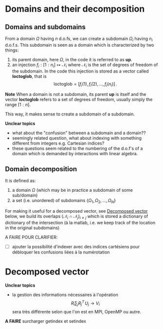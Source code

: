 # Domains and their decomposition

## Domains and subdomains

From a domain $\Omega$ having $n$ d.o.fs, we can create a subdomain $\Omega_i$ having $n_i$ d.o.f.s. This subdomain is seen as a domain which is characterized by two things:
1. its parent domain, here $\Omega$, in the code it is referred to as **up**. 
2. an injection $f_i : [1:n_i] \mapsto {\mathcal N}_i$ where ${\mathcal N}_i$ is the set of degrees of freedom of the subdomain. In the code this injection is stored as a vector called **loctoglob**, that is $$\text{loctoglob} = [f_i(1),\,f_i(2) ,\, \ldots,\, f_i(n_i) ]\,.$$  


**Note** When a domain is not a subdomain, its parent **up** is itself and the vector **loctoglob** refers to a set of degrees of freedom, usually simply the range $[1:n]$. 

This way, it makes sense to create a subdomain of a subdomain.


**Unclear topics** 
- what about the "confusion" between a subdomain and a domain??
- seemingly related question, what about indexing with something different from integers e.g. Cartesian indices? 
- these questions seem related to the numbering of the d.o.f's of a domain which is demanded by interactions with linear algebra. 

## Domain decomposition

It is defined as:
1.  a domain $\Omega$ (which may be in practice a subdomain of some sub/domain)
2. a set (i.e. unordered) of subdomains $\{\Omega_1 ,\, \Omega_2 ,\, \ldots ,\, \Omega_N\}$

For making it useful for a decomposed vector, see [Decomposed vector](#Decomposed-vector) below, we build its overlaps $({\mathcal N}_i \cap {\mathcal N}_j)_{i \neq j}$ which is stored a dictionary of dictionary of the intersection (à la matlab, i.e. we keep track of the location in the original subdomains) 

A FAIRE POUR CLARIFIER:
- [ ] ajouter la possibilité d'indexer avec des indices cartésiens pour débloquer les confusions liées à la numérotation



# Decomposed vector


**Unclear topics** 
- la gestion des informations nécessaires à l'opération $$R_i \sum_j R_j^T\,U_j \longrightarrow V_i$$ sera très différente selon que l'on est en MPI, OpenMP ou autre. 


**A FAIRE**
surcharger getindex et setindex 